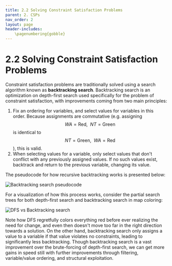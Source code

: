 ```yaml
---
title: 2.2 Solving Constraint Satisfaction Problems
parent: 2. CSPs
nav_order: 2
layout: page
header-includes:
    \pagenumbering{gobble}
---
```


# 2.2 Solving Constraint Satisfaction Problems

Constraint satisfaction problems are traditionally solved using a search algorithm known as **backtracking search**. Backtracking search is an optimization on depth-first search used specifically for the problem of constraint satisfaction, with improvements coming from two main principles:

1. Fix an ordering for variables, and select values for variables in this order. Because assignments are commutative (e.g. assigning $$WA = \text{Red},\:\: NT = \text{Green}$$ is identical to $$NT = \text{Green},\:\: WA = \text{Red}$$), this is valid.
2. When selecting values for a variable, only select values that don't conflict with any previously assigned values. If no such values exist, backtrack and return to the previous variable, changing its value.

The pseudocode for how recursive backtracking works is presented below:

<img src="{{ site.baseurl }}/assets/images/backtracking-search-pseudo.png" alt="Backtracking search pseudocode" />

For a visualization of how this process works, consider the partial search trees for both depth-first search and backtracking search in map coloring:

<img src="{{ site.baseurl }}/assets/images/dfs-vs-backtracking.png" alt="DFS vs Backtracking search" />

Note how DFS regretfully colors everything red before ever realizing the need for change, and even then doesn't move too far in the right direction towards a solution. On the other hand, backtracking search only assigns a value to a variable if that value violates no constraints, leading to significantly less backtracking. Though backtracking search is a vast improvement over the brute-forcing of depth-first search, we can get more gains in speed still with further improvements through filtering, variable/value ordering, and structural exploitation.
